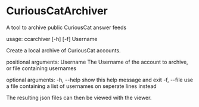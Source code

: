 # CuriousCatArchiver
A tool to archive public CuriousCat answer feeds

usage: ccarchiver [-h] [-f] Username

Create a local archive of CuriousCat accounts.

positional arguments:
  Username    The Username of the account to archive, or file containing usernames

optional arguments:
  -h, --help  show this help message and exit
  -f, --file  use a file containing a list of usernames on seperate lines instead
  
  
  The resulting json files can then be viewed with the viewer.
